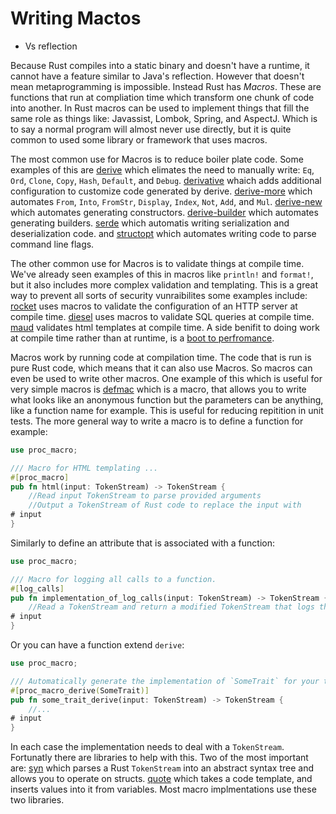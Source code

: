 # Writing Mactos
  * Vs reflection

Because Rust compiles into a static binary and doesn't have a runtime, it cannot have a feature similar to Java's reflection. However that doesn't mean metaprogramming is impossible. Instead Rust has *Macros*. These are functions that run at compliation time which transform one chunk of code into another. In Rust macros can be used to implement things that fill the same role as things like: Javassist, Lombok, Spring, and AspectJ. Which is to say a normal program will almost never use  directly, but it is quite common to used some library or framework that uses macros.

The most common use for Macros is to reduce boiler plate code. Some examples of this are 
[derive](https://doc.rust-lang.org/rust-by-example/trait/derive.html) which elimates the need to manually write: `Eq`, `Ord`, `Clone`, `Copy`, `Hash`, `Default`, and `Debug`. 
[derivative](https://mcarton.github.io/rust-derivative/) whaich adds additional configuration to customize code generated by derive.
[derive-more](https://jeltef.github.io/derive_more/derive_more/index.html) which automates `From`, `Into`, `FromStr`, `Display`, `Index`, `Not`, `Add`, and `Mul`.
[derive-new](https://crates.io/crates/derive-new) which automates generating constructors.
[derive-builder](https://crates.io/crates/derive_builder) which automates generating builders.
[serde](https://serde.rs/) which automatis writing serialization and deserialization code.
and [structopt](https://crates.io/crates/structopt) which automates writing code to parse command line flags.

The other common use for Macros is to validate things at compile time. We've already seen examples of this in macros like `println!` and `format!`, but it also includes more complex validation and templating. This is a great way to prevent all sorts of security vunraibilites some examples include:
[rocket](https://rocket.rs/) uses macros to validate the configuration of an HTTP server at compile time.
[diesel](http://diesel.rs/) uses macros to validate SQL queries at compile time.
[maud](https://maud.lambda.xyz/) validates html templates at compile time.
A side benifit to doing work at compile time rather than at runtime, is a [boot to perfromance](https://lambda.xyz/blog/maud-is-fast/).  

Macros work by running code at compilation time. The code that is run is pure Rust code, which means that it can also use Macros. So macros can even be used to write other macros. One example of this which is useful for very simple macros is [defmac](https://crates.io/crates/defmac) which is a macro, that allows you to write what looks like an anonymous function but the parameters can be anything, like a function name for example. This is useful for reducing repitition in unit tests. The more general way to write a macro is to define a function for example:
```rust
use proc_macro;

/// Macro for HTML templating ...
#[proc_macro]
pub fn html(input: TokenStream) -> TokenStream {
    //Read input TokenStream to parse provided arguments
    //Output a TokenStream of Rust code to replace the input with
# input
}
```
Similarly to define an attribute that is associated with a function: 
```rust
use proc_macro;

/// Macro for logging all calls to a function.
#[log_calls]
pub fn implementation_of_log_calls(input: TokenStream) -> TokenStream {
    //Read a TokenStream and return a modified TokenStream that logs the parameters
# input
}
```
Or you can have a function extend `derive`:
```rust
use proc_macro;

/// Automatically generate the implementation of `SomeTrait` for your type.
#[proc_macro_derive(SomeTrait)]
pub fn some_trait_derive(input: TokenStream) -> TokenStream {
    //...
# input
}
```
In each case the implementation needs to deal with a `TokenStream`. Fortunatly there are libraries to help with this. Two of the most important are:
[syn](https://crates.io/crates/syn) which parses a Rust `TokenStream` into an abstract syntax tree and allows you to operate on structs. 
[quote](https://crates.io/crates/quote) which takes a code template, and inserts values into it from variables. 
Most macro implmentations use these two libraries. 



